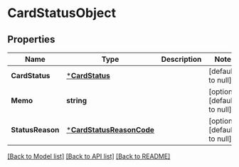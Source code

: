# CardStatusObject

## Properties
Name | Type | Description | Notes
------------ | ------------- | ------------- | -------------
**CardStatus** | [***CardStatus**](card_status.md) |  | [default to null]
**Memo** | **string** |  | [optional] [default to null]
**StatusReason** | [***CardStatusReasonCode**](card_status_reason_code.md) |  | [optional] [default to null]

[[Back to Model list]](../README.md#documentation-for-models) [[Back to API list]](../README.md#documentation-for-api-endpoints) [[Back to README]](../README.md)

